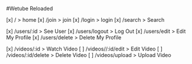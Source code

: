 #Wetube Reloaded

[x] / > home
[x] /join > join
[x] /login > login
[x] /search > Search


[x] /users/:id > See User
[x] /users/logout > Log Out
[x] /users/edit > Edit My Profile
[x] /users/delete > Delete My Profile


[x] /videos/:id > Watch Video
[ ] /videos//:id/edit > Edit Video
[ ] /videos/:id/delete > Delete Video
[ ] /videos/upload > Upload Video




